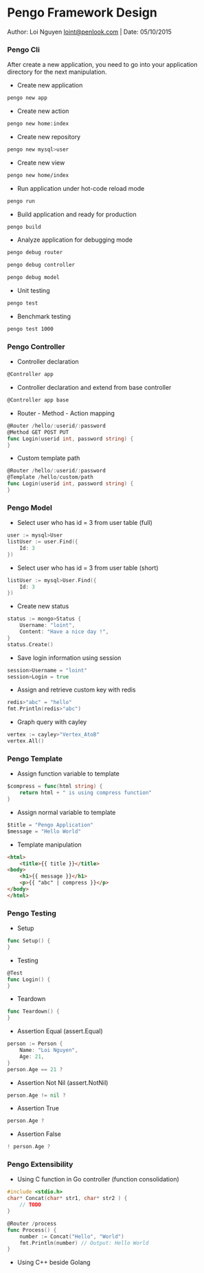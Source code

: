 # Pengo Framework Design
Author: Loi Nguyen <loint@penlook.com>  |  Date: 05/10/2015

### Pengo Cli
After create a new application, you need to go into your application directory for the next manipulation.

+ Create new application

```bash
pengo new app
```

+ Create new action

```bash
pengo new home:index
```

+ Create new repository

```bash
pengo new mysql>user
```

+ Create new view

```bash
pengo new home/index
```

+ Run application under hot-code reload mode

```bash
pengo run
```

+ Build application and ready for production

```bash
pengo build
```

+ Analyze application for debugging mode

```bash
pengo debug router
```
```bash
pengo debug controller
```
```bash
pengo debug model
```

+ Unit testing

```bash
pengo test
```

+ Benchmark testing

```bash
pengo test 1000
```

### Pengo Controller

+ Controller declaration
```go
@Controller app
```

+ Controller declaration and extend from base controller

```go
@Controller app base
```

+ Router - Method - Action mapping

```go
@Router /hello/:userid/:password
@Method GET POST PUT
func Login(userid int, password string) {
}
```

+ Custom template path

```go
@Router /hello/:userid/:password
@Template /hello/custom/path
func Login(userid int, password string) {
}
```

### Pengo Model

+ Select user who has id = 3 from user table (full)

```go
user := mysql>User
listUser := user.Find({
	Id: 3
})
```

+ Select user who has id = 3 from user table (short)

```go
listUser := mysql>User.Find({
	Id: 3
})
```

+ Create new status

```go
status := mongo>Status {
	Username: "loint",
	Content: "Have a nice day !",
}
status.Create()
```

+ Save login information using session

```go
session>Username = "loint"
session>Login = true
```

+ Assign and retrieve custom key with redis

```go
redis>"abc" = "hello"
fmt.Println(redis>"abc")
```

+ Graph query with cayley

```go
vertex := cayley>"Vertex_AtoB"
vertex.All()
```

### Pengo Template

+ Assign function variable to template

```go
$compress = func(html string) {
	return html + " is using compress function"
}
```

+ Assign normal variable to template

```go
$title = "Pengo Application"
$message = "Hello World"
```

+ Template manipulation

```html
<html>
	<title>{{ title }}</title>
<body>
	<h1>{{ message }}</h1>
	<p>{{ "abc" | compress }}</p>
</body>
</html>
```

### Pengo Testing

+ Setup

```go
func Setup() {
}
```

+ Testing

```go
@Test
func Login() {
}
```

+ Teardown

```go
func Teardown() {
}
```

+ Assertion Equal (assert.Equal)

```go
person := Person {
	Name: "Loi Nguyen",
	Age: 21,
}
person.Age == 21 ?
```

+ Assertion Not Nil (assert.NotNil)

```go
person.Age != nil ?
```

+ Assertion True

```go
person.Age ?
```

+ Assertion False

```go
! person.Age ?
```

### Pengo Extensibility

+ Using C function in Go controller (function consolidation)

```c
#include <stdio.h>
char* Concat(char* str1, char* str2 ) {
	// TODO
}
```
```go
@Router /process
func Process() {
	number := Concat("Hello", "World")
	fmt.Println(number) // Output: Hello World
}
```

+ Using C++ beside Golang